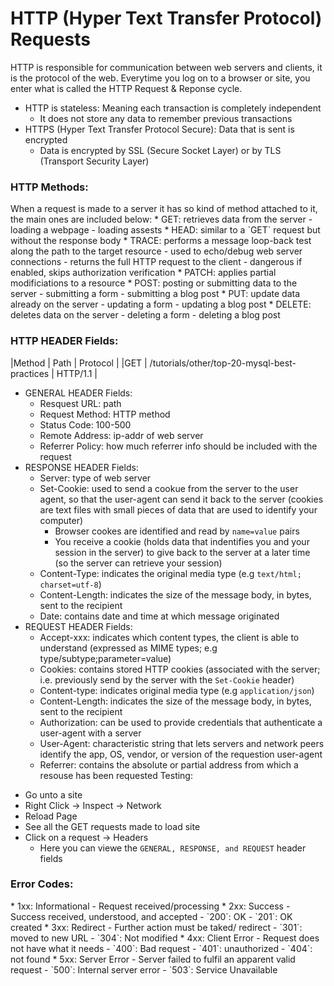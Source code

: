 <h1>HTTP (Hyper Text Transfer Protocol) Requests</h1>

HTTP is responsible for communication between web servers and clients, it is the protocol of the web. Everytime you log on to a browser or site, you enter what is called the HTTP Request & Reponse cycle.
* HTTP is stateless: Meaning each transaction is completely independent
  - It does not store any data to remember previous transactions
* HTTPS (Hyper Text Transfer Protocol Secure): Data that is sent is encrypted
  - Data is encrypted by SSL (Secure Socket Layer) or by TLS (Transport Security Layer)

<h3>HTTP Methods:</h3>
When a request is made to a server it has so kind of method attached to it, the main ones are included below:
* GET: retrieves data from the server 
  - loading a webpage
  - loading assests
* HEAD: similar to a `GET` request but without the response body
* TRACE: performs a message loop-back test along the path to the target resource
  - used to echo/debug web server connections 
  - returns the full HTTP request to the client 
  - dangerous if enabled, skips authorization verification
* PATCH: applies partial modificiations to a resource 
* POST: posting or submitting data to the server
  - submitting a form 
  - submitting a blog post
* PUT: update data already on the server
  - updating a form 
  - updating a blog post
* DELETE: deletes data on the server
  - deleting a form
  - deleting a blog post

<h3>HTTP HEADER Fields:</h3>

|Method | Path                                         | Protocol |
|GET    | /tutorials/other/top-20-mysql-best-practices | HTTP/1.1 |

* GENERAL HEADER Fields:
  - Resquest URL: path
  - Request Method: HTTP method
  - Status Code: 100-500
  - Remote Address: ip-addr of web server
  - Referrer Policy: how much referrer info should be included with the request
* RESPONSE HEADER Fields:
  - Server: type of web server
  - Set-Cookie: used to send a cookue from the server to the user agent, so that the user-agent can send it back to the server (cookies are text files with small pieces of data that are used to identify your computer)
    * Browser cookes are identified and read by `name=value` pairs
    * You receive a cookie (holds data that indentifies you and your session in the server) to give back to the server at a later time (so the server can retrieve your session)
  - Content-Type: indicates the original media type (e.g `text/html; charset=utf-8`)
  - Content-Length: indicates the size of the message body, in bytes, sent to the recipient
  - Date: contains date and time at which message originated
* REQUEST HEADER Fields:
  - Accept-xxx: indicates which content types, the client is able to understand (expressed as MIME types; e.g type/subtype;parameter=value)
  - Cookies: contains stored HTTP cookies (associated with the server; i.e. previously send by the server with the `Set-Cookie` header)
  - Content-type: indicates original media type (e.g `application/json`)
  - Content-Length: indicates the size of the message body, in bytes, sent to the recipient
  - Authorization: can be used to provide credentials that authenticate a user-agent with a server
  - User-Agent: characteristic string that lets servers and network peers identify the app, OS, vendor, or version of the requestion user-agent
  - Referrer: contains the absolute or partial address from which a resouse has been requested
Testing:
- Go unto a site
- Right Click -> Inspect -> Network
- Reload Page
- See all the GET requests made to load site
- Click on a request -> Headers
  * Here you can viewe the `GENERAL, RESPONSE, and REQUEST` header fields

<h3>Error Codes:</h3>
* 1xx: Informational
  - Request received/processing
* 2xx: Success
  - Success received, understood, and accepted
  - `200`: OK
  - `201`: OK created
* 3xx: Redirect
  - Further action must be taked/ redirect
  - `301`: moved to new URL
  - `304`: Not modified
* 4xx: Client Error
  - Request does not have what it needs
  - `400`: Bad request
  - `401`: unauthorized
  - `404`: not found
* 5xx: Server Error
  - Server failed to fulfil an apparent valid request
  - `500`: Internal server error
  - `503`: Service Unavailable 
